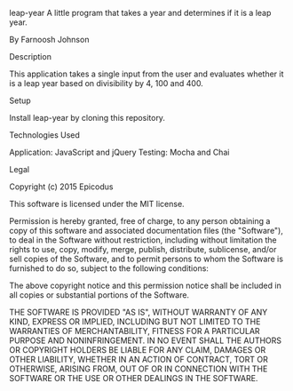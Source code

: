 leap-year
A little program that takes a year and determines if it is a leap year.

By Farnoosh Johnson

Description

This application takes a single input from the user and evaluates whether it is a leap year based on divisibility by 4, 100 and 400.

Setup

Install leap-year by cloning this repository.

Technologies Used

Application: JavaScript and jQuery Testing: Mocha and Chai

Legal

Copyright (c) 2015 Epicodus

This software is licensed under the MIT license.

Permission is hereby granted, free of charge, to any person obtaining a copy of this software and associated documentation files (the "Software"), to deal in the Software without restriction, including without limitation the rights to use, copy, modify, merge, publish, distribute, sublicense, and/or sell copies of the Software, and to permit persons to whom the Software is furnished to do so, subject to the following conditions:

The above copyright notice and this permission notice shall be included in all copies or substantial portions of the Software.

THE SOFTWARE IS PROVIDED "AS IS", WITHOUT WARRANTY OF ANY KIND, EXPRESS OR IMPLIED, INCLUDING BUT NOT LIMITED TO THE WARRANTIES OF MERCHANTABILITY, FITNESS FOR A PARTICULAR PURPOSE AND NONINFRINGEMENT. IN NO EVENT SHALL THE AUTHORS OR COPYRIGHT HOLDERS BE LIABLE FOR ANY CLAIM, DAMAGES OR OTHER LIABILITY, WHETHER IN AN ACTION OF CONTRACT, TORT OR OTHERWISE, ARISING FROM, OUT OF OR IN CONNECTION WITH THE SOFTWARE OR THE USE OR OTHER DEALINGS IN THE SOFTWARE.
